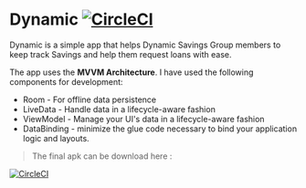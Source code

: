 # Dynamic [![CircleCI](https://circleci.com/gh/jumaallan/DynamicApp/tree/master.svg?style=shield)](https://circleci.com/gh/jumaallan/DynamicApp)

Dynamic is a simple app that helps Dynamic Savings Group members to keep track Savings and help them request loans with ease.

The app uses the **MVVM Architecture**. I have used the following components for development:

* Room - For offline data persistence
* LiveData - Handle data in a lifecycle-aware fashion 
* ViewModel - Manage your UI's data in a lifecycle-aware fashion
* DataBinding -  minimize the glue code necessary to bind your application logic and layouts.


> The final apk can be download here : <insert link>

[![CircleCI](https://circleci.com/gh/jumaallan/DynamicApp.svg?style=svg)](https://circleci.com/gh/jumaallan/DynamicApp)
